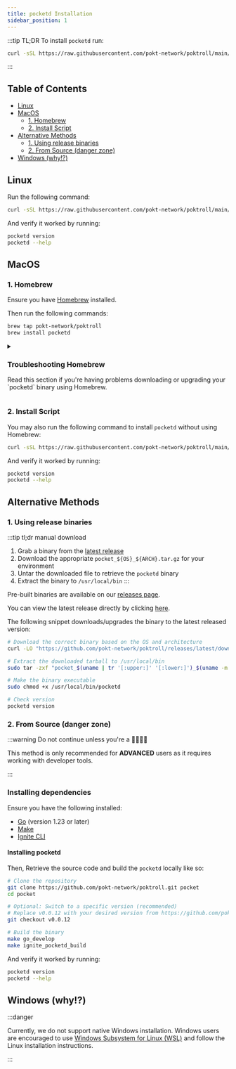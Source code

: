 ```yaml
---
title: pocketd Installation
sidebar_position: 1
---
```


:::tip TL;DR To install `pocketd` run:

```bash
curl -sSL https://raw.githubusercontent.com/pokt-network/poktroll/main/scripts/install.sh | bash
```

:::

## Table of Contents <!-- omit in toc -->

- [Linux](#linux)
- [MacOS](#macos)
  - [1. Homebrew](#1-homebrew)
  - [2. Install Script](#2-install-script)
- [Alternative Methods](#alternative-methods)
  - [1. Using release binaries](#1-using-release-binaries)
  - [2. From Source (danger zone)](#2-from-source-danger-zone)
- [Windows (why!?)](#windows-why)

## Linux

Run the following command:

```bash
curl -sSL https://raw.githubusercontent.com/pokt-network/poktroll/main/scripts/install.sh | bash
```

And verify it worked by running:

```bash
pocketd version
pocketd --help
```

## MacOS

### 1. Homebrew

Ensure you have [Homebrew](https://brew.sh/) installed.

Then run the following commands:

```bash
brew tap pokt-network/poktroll
brew install pocketd
```

<details>
<summary>
<h3>Troubleshooting Homebrew</h3>
<p>
Read this section if you're having problems downloading or upgrading your `pocketd` binary using Homebrew.
</p>
</summary>

The source code for the Homebrew formula is available in the [homebrew-pocket](https://github.com/pokt-network/homebrew-pocket) repository.

If you encounter any issues, like being unable to install the latest version, you can try the following:

```bash
brew update
brew upgrade pocketd
```

Or as a last resort, you can try the following:

```bash
brew tap --repair
brew untap pokt-network/poktroll
brew uninstall pocketd
brew tap pokt-network/poktroll
brew install pocketd
```

</details>

### 2. Install Script

You may also run the following command to install `pocketd` without using Homebrew:

```bash
curl -sSL https://raw.githubusercontent.com/pokt-network/poktroll/main/scripts/install.sh | bash
```

And verify it worked by running:

```bash
pocketd version
pocketd --help
```

## Alternative Methods

### 1. Using release binaries

:::tip tl;dr manual download

1. Grab a binary from the [latest release](https://github.com/pokt-network/poktroll/releases/latest)
2. Download the appropriate `pocket_${OS}_${ARCH}.tar.gz` for your environment
3. Untar the downloaded file to retrieve the `pocketd` binary
4. Extract the binary to `/usr/local/bin`
   :::

Pre-built binaries are available on our [releases page](https://github.com/pokt-network/poktroll/releases).

You can view the latest release directly by clicking [here](https://github.com/pokt-network/poktroll/releases/latest).

The following snippet downloads/upgrades the binary to the latest released version:

```bash
# Download the correct binary based on the OS and architecture
curl -LO "https://github.com/pokt-network/poktroll/releases/latest/download/pocket_$(uname | tr '[:upper:]' '[:lower:]')_$(uname -m | sed 's/x86_64/amd64/;s/aarch64/arm64/').tar.gz"

# Extract the downloaded tarball to /usr/local/bin
sudo tar -zxf "pocket_$(uname | tr '[:upper:]' '[:lower:]')_$(uname -m | sed 's/x86_64/amd64/;s/aarch64/arm64/').tar.gz" -C /usr/local/bin

# Make the binary executable
sudo chmod +x /usr/local/bin/pocketd

# Check version
pocketd version
```

### 2. From Source (danger zone)

:::warning Do not continue unless you're a 🚀👨‍💻💎

This method is only recommended for **ADVANCED** users as it requires working with developer tools.

:::

### Installing dependencies <!-- omit in toc -->

Ensure you have the following installed:

- [Go](https://go.dev/doc/install) (version 1.23 or later)
- [Make](https://www.gnu.org/software/make/)
- [Ignite CLI](https://docs.ignite.com/welcome/install)

#### Installing pocketd <!-- omit in toc -->

Then, Retrieve the source code and build the `pocketd` locally like so:

```bash
# Clone the repository
git clone https://github.com/pokt-network/poktroll.git pocket
cd pocket

# Optional: Switch to a specific version (recommended)
# Replace v0.0.12 with your desired version from https://github.com/pokt-network/poktroll/releases
git checkout v0.0.12

# Build the binary
make go_develop
make ignite_pocketd_build
```

And verify it worked by running:

```bash
pocketd version
pocketd --help
```

## Windows (why!?)

:::danger

Currently, we do not support native Windows installation. Windows users are encouraged
to use [Windows Subsystem for Linux (WSL)](https://docs.microsoft.com/en-us/windows/wsl/install)
and follow the Linux installation instructions.

:::
